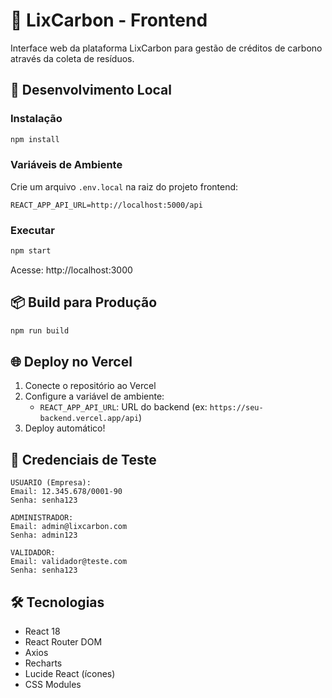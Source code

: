 # 🌱 LixCarbon - Frontend

Interface web da plataforma LixCarbon para gestão de créditos de carbono através da coleta de resíduos.

## 🚀 Desenvolvimento Local

### Instalação

```bash
npm install
```

### Variáveis de Ambiente

Crie um arquivo `.env.local` na raiz do projeto frontend:

```env
REACT_APP_API_URL=http://localhost:5000/api
```

### Executar

```bash
npm start
```

Acesse: http://localhost:3000

## 📦 Build para Produção

```bash
npm run build
```

## 🌐 Deploy no Vercel

1. Conecte o repositório ao Vercel
2. Configure a variável de ambiente:
   - `REACT_APP_API_URL`: URL do backend (ex: `https://seu-backend.vercel.app/api`)
3. Deploy automático!

## 📝 Credenciais de Teste

```
USUARIO (Empresa):
Email: 12.345.678/0001-90
Senha: senha123

ADMINISTRADOR:
Email: admin@lixcarbon.com
Senha: admin123

VALIDADOR:
Email: validador@teste.com  
Senha: senha123
```

## 🛠️ Tecnologias

- React 18
- React Router DOM
- Axios
- Recharts
- Lucide React (ícones)
- CSS Modules

